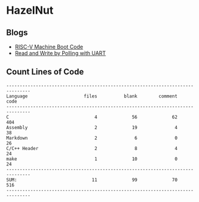 # HazelNut

## Blogs

- [RISC-V Machine Boot Code](https://lingkkang.github.io/2023/02/23/boot-risc-v/)
- [Read and Write by Polling with UART](https://lingkkang.github.io/2023/02/28/polling-read-write/)

## Count Lines of Code

```
-------------------------------------------------------------------------------
Language                     files          blank        comment           code
-------------------------------------------------------------------------------
C                                4             56             62            404
Assembly                         2             19              4             38
Markdown                         2              6              0             26
C/C++ Header                     2              8              4             24
make                             1             10              0             24
-------------------------------------------------------------------------------
SUM:                            11             99             70            516
-------------------------------------------------------------------------------
```